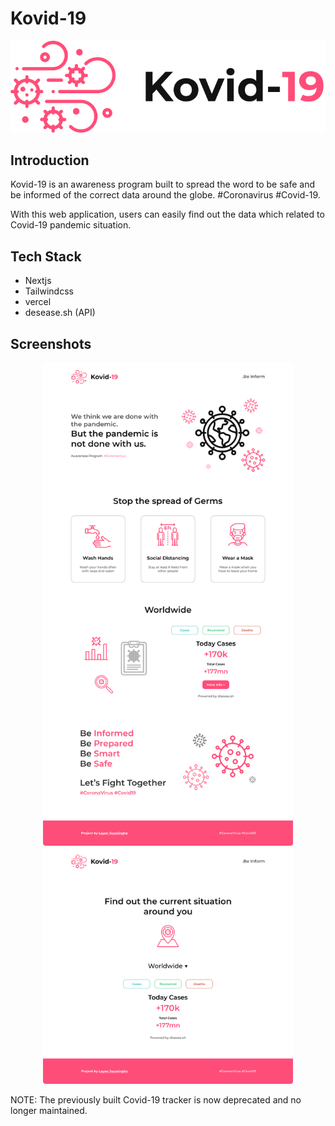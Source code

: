 # Kovid-19

<p>
    <center><img src='./public/logo.svg' /></center>
</p>

## Introduction

Kovid-19 is an awareness program built to spread the word to be safe and be informed of the correct data around the globe. #Coronavirus #Covid-19.

With this web application, users can easily find out the data which related to Covid-19 pandemic situation.

## Tech Stack

- Nextjs
- Tailwindcss
- vercel
- desease.sh (API)

## Screenshots

<p>
    <center><img src='./screenshots/page1.jpg' width='400' /><img src='./screenshots/page2.jpg' width='400' /></center>
</p>

NOTE: The previously built Covid-19 tracker is now deprecated and no longer maintained.
